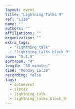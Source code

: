 ```yaml
---
layout: event
title: "Lightning Talks 9"
ref: "L110"
name: ""
authors: ""
affiliations: ""
organization: ""
extra_tags:
  - "lightning_talk"
  - "lightning_talks_block_9"
room: "S.1.5"
sortroom: "4"
length: "30 minutes"
time: "Monday 15:30"
recording: false
tags:
  - sotmevent
  - slot42
  - lightning_talk
  - lightning_talks_block_9
---
```

